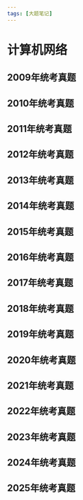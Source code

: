 ```yaml
---
tags: [大题笔记]
---
```

# 计算机网络
## 2009年统考真题

## 2010年统考真题

## 2011年统考真题

## 2012年统考真题

## 2013年统考真题

## 2014年统考真题

## 2015年统考真题

## 2016年统考真题

## 2017年统考真题

## 2018年统考真题

## 2019年统考真题

## 2020年统考真题

## 2021年统考真题

## 2022年统考真题

## 2023年统考真题

## 2024年统考真题

## 2025年统考真题